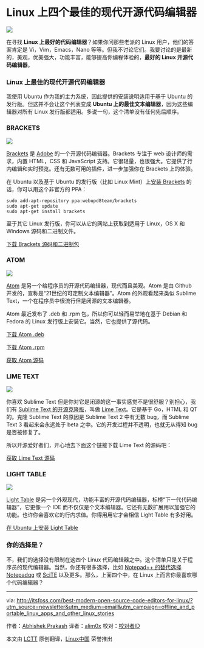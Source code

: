 Linux 上四个最佳的现代开源代码编辑器
==================================================

![](http://itsfoss.com/wp-content/uploads/2015/01/Best_Open_Source_Editors.jpeg)

在寻找 **Linux 上最好的代码编辑器**？如果你问那些老派的 Linux 用户，他们的答案肯定是 Vi，Vim，Emacs，Nano 等等。但我不讨论它们。我要讨论的是最新的，美观，优美强大，功能丰富，能够提高你编程体验的，**最好的 Linux 开源代码编辑器**。

### Linux 上最佳的现代开源代码编辑器

我使用 Ubuntu 作为我的主力系统，因此提供的安装说明适用于基于 Ubuntu 的发行版。但这并不会让这个列表变成 **Ubuntu 上的最佳文本编辑器**，因为这些编辑器对所有 Linux 发行版都适用。多说一句，这个清单没有任何先后顺序。

### BRACKETS

![](http://itsfoss.com/wp-content/uploads/2015/01/brackets_UI.jpeg)

[Brackets][1] 是 [Adobe][2] 的一个开源代码编辑器。Brackets 专注于 web 设计师的需求，内置 HTML，CSS 和 JavaScript 支持。它很轻量，也很强大。它提供了行内编辑和实时预览。还有无数可用的插件，进一步加强你在 Brackets 上的体验。

在 Ubuntu 以及基于 Ubuntu 的发行版（比如 Linux Mint）上[安装 Brackets][3] 的话，你可以用这个非官方的 PPA：

```
sudo add-apt-repository ppa:webupd8team/brackets
sudo apt-get update
sudo apt-get install brackets
```

至于其它 Linux 发行版，你可以从它的网站上获取到适用于 Linux，OS X 和 Windows 源码和二进制文件。

[下载 Brackets 源码和二进制包](https://github.com/adobe/brackets/releases)

### ATOM

![](http://itsfoss.com/wp-content/uploads/2014/08/Atom_Editor.jpeg)

[Atom][4] 是另一个给程序员的开源代码编辑器，现代而且美观。Atom 是由 Github 开发的，宣称是“21世纪的可定制文本编辑器”。Atom 的外观看起来类似 Sublime Text，一个在程序员中很流行但是闭源的文本编辑器。

Atom 最近发布了 .deb 和 .rpm 包，所以你可以轻而易举地在基于 Debian 和 Fedora 的 Linux 发行版上安装它。当然，它也提供了源代码。


[下载 Atom .deb](https://atom.io/download/deb)

[下载 Atom .rpm](https://atom.io/download/rpm)

[获取 Atom 源码](https://github.com/atom/atom/blob/master/docs/build-instructions/linux.md)

### LIME TEXT

![](http://itsfoss.com/wp-content/uploads/2014/08/LimeTextEditor.jpeg)

你喜欢 Sublime Text 但是你对它是闭源的这一事实感觉不是很舒服？别担心，我们有 [Sublime Text 的开源克隆版][5]，叫做 [Lime Text][6]。它是基于 Go，HTML 和 QT 的。克隆 Sublime Text 的原因是 Sublime Text 2 中有无数 bug，而 Sublime Text 3 看起来会永远处于 beta 之中。它的开发过程并不透明，也就无从得知 bug 是否被修复了。

所以开源爱好者们，开心地去下面这个链接下载 Lime Text 的源码吧：

[获取 Lime Text 源码](https://github.com/limetext/lime)

### LIGHT TABLE

![](http://itsfoss.com/wp-content/uploads/2015/01/Light_Table.jpeg)

[Light Table][7] 是另一个外观现代，功能丰富的开源代码编辑器，标榜“下一代代码编辑器”，它更像一个 IDE 而不仅仅是个文本编辑器。它还有无数扩展用以加强它的功能。也许你会喜欢它的行内求值。你得用用它才会相信 Light Table 有多好用。

[在 Ubuntu 上安装 Light Table](http://itsfoss.com/install-lighttable-ubuntu/)

### 你的选择是？

不，我们的选择没有限制在这四个 Linux 代码编辑器之中。这个清单只是关于程序员的现代编辑器。当然，你还有很多选择，比如 [Notepad++ 的替代选择 Notepadqq][8] 或 [SciTE][9] 以及更多。那么，上面四个中，在 Linux 上而言你最喜欢哪个代码编辑器？


----------
via: http://itsfoss.com/best-modern-open-source-code-editors-for-linux/?utm_source=newsletter&utm_medium=email&utm_campaign=offline_and_portable_linux_apps_and_other_linux_stories 

作者：[Abhishek Prakash][a]
译者：[alim0x](https://github.com/alim0x)
校对：[校对者ID](https://github.com/校对者ID)

本文由 [LCTT](https://github.com/LCTT/TranslateProject) 原创翻译，[Linux中国](https://linux.cn/) 荣誉推出

[a]: http://itsfoss.com/author/abhishek/
[1]: http://brackets.io/
[2]: http://www.adobe.com/
[3]: http://itsfoss.com/install-brackets-ubuntu/
[4]: https://atom.io/
[5]: http://itsfoss.com/lime-text-open-source-alternative/
[6]: http://limetext.org/
[7]: http://lighttable.com/
[8]: http://itsfoss.com/notepadqq-notepad-for-linux/
[9]: http://itsfoss.com/scite-the-notepad-for-linux/
